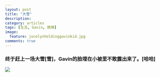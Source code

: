 ```yaml
---
layout: post
title: "大雪"
description: 
category: articles
tags: [生活, Gavin, 微博]
image:
  feature: jocelynholdinggavinkid.jpg
comments: true
---
```


### 终于赶上一场大雪[雪]，Gavin的脸埋在小被里不敢露出来了。[哈哈] ###

![](http://i.imgur.com/OLtCOkE.jpg)